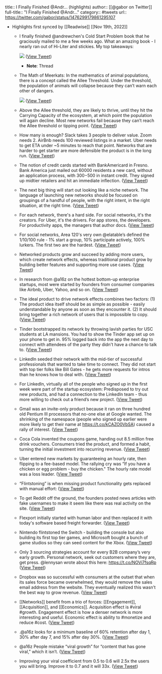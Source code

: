 title:: I Finally Finished @Andr... (highlights)
author:: [[@gabor on Twitter]]
full-title:: "I Finally Finished @Andr..."
category:: #tweets
url:: https://twitter.com/gabor/status/1476299179861295107

- Highlights first synced by [[Readwise]] [[Nov 19th, 2022]]
	- I finally finished @andrewchen's Cold Start Problem book that he graciously mailed to me a few weeks ago. What an amazing book - I nearly ran out of Hi-Liter and stickies. My top takeaways: 
	  
	  ![](https://pbs.twimg.com/media/FHzcdeOVcAAFudS.jpg) ([View Tweet](https://twitter.com/gabor/status/1476299179861295107))
		- **Note**: Thread
	- The Math of Meerkats: In the mathematics of animal populations, there is a concept called the Allee Threshold. Under the threshold, the population of animals will collapse because they can’t warn each other of dangers. 
	  
	  ![](https://pbs.twimg.com/media/FHzcoF9VQAIXkNP.jpg) ([View Tweet](https://twitter.com/gabor/status/1476299188526743552))
	- Above the Allee threshold, they are likely to thrive, until they hit the Carrying Capacity of the ecosystem, at which point the population will again decline. Most new networks fail because they can’t reach the Allee threshold or tipping point. ([View Tweet](https://twitter.com/gabor/status/1476299192360337412))
	- How many is enough? Slack takes 3 people to deliver value. Zoom needs 2. AirBnb needs 100 reviewed listings in a market. Uber needs to get ETA under ~5 minutes to reach that point. Networks that are harder to get starter are more defensible the product is in the long run. ([View Tweet](https://twitter.com/gabor/status/1476299193908031489))
	- The notion of credit cards started with BankAmericard in Fresno. Bank America just mailed out 60000 residents a new card, without an application process, with $300-$500 in instant credit. They signed up midtier retailers and hit an immediate inflection. ([View Tweet](https://twitter.com/gabor/status/1476299195355066368))
	- The next big thing will start out looking like a niche network. The language of launching new networks should be focused on groupings of a handful of people, with the right intent, in the right situation, at the right time. ([View Tweet](https://twitter.com/gabor/status/1476299196848226304))
	- For each network, there's a hard side. For social networks, it's the creators. For Uber, it's the drivers. For app stores, the developers. For productivity apps, the managers that author docs. ([View Tweet](https://twitter.com/gabor/status/1476299198215573505))
	- For social networks, Area 120's very own @elatable’s defined the 1/10/100 rule - 1% start a group, 10% participate actively, 100% lurkers. The first two are the hardest. ([View Tweet](https://twitter.com/gabor/status/1476299199826173954))
	- Networked products grow and succeed by adding more users, which create network effects, whereas traditional product grow by building better features and supporting more use cases. ([View Tweet](https://twitter.com/gabor/status/1476299201327742977))
	- In research from @a16z on the hottest bottom-up enterprise startups, most were started by founders from consumer companies like Airbnb, Uber, Yahoo, and so on. ([View Tweet](https://twitter.com/gabor/status/1476299202728579072))
	- The ideal product to drive network effects combines two factors: (1) The product idea itself should be as simple as possible - easily understandable by anyone as soon as they encounter it. (2) It should bring together a rich network of users that is impossible to copy. ([View Tweet](https://twitter.com/gabor/status/1476299204234395649))
	- Tinder bootstrapped its network by throwing lavish parties for USC students at LA mansions. You had to show the Tinder app set up on your phone to get in. 95% logged back into the app the next day to connect with attendees of the party they didn't have a chance to talk to. ([View Tweet](https://twitter.com/gabor/status/1476299205698199553))
	- LinkedIn seeded their network with the mid-tier of successful professionals that wanted to take time to connect. They did not start with top tier folks like Bill Gates - he gets more requests for intros than he knows how to deal with. ([View Tweet](https://twitter.com/gabor/status/1476299207149375494))
	- For LinkedIn, virtually all of the people who signed up in the first week were part of the startup ecosystem: Predisposed to try out new products, and had a connection to the LinkedIn team - thus more willing to check out a friend’s new project. ([View Tweet](https://twitter.com/gabor/status/1476299208550326276))
	- Gmail was an invite-only product because it ran on three hundred old Pentium III processors that no-one else at Google wanted. The shrinking of the namespace (people who signed up earlier were more likely to get their name at https://t.co/kCAZO0VbSA) caused a rally of interest. ([View Tweet](https://twitter.com/gabor/status/1476299209900838913))
	- Coca Cola invented the coupons game, handing out 8.5 million free drink vouchers. Consumers tried the product, and formed a habit, turning the initial investment into recurring revenue. ([View Tweet](https://twitter.com/gabor/status/1476299211339550725))
	- Uber entered new markets by guaranteeing an hourly rate, then flipping to a fee-based model. The rallying cry was “If you have a chicken or egg problem - buy the chicken." The hourly rate model was a loss leader. ([View Tweet](https://twitter.com/gabor/status/1476299212732071937))
	- “Flintstoning” is when missing product functionality gets replaced with manual effort: ([View Tweet](https://twitter.com/gabor/status/1476299214162333698))
	- To get Reddit off the ground, the founders posted news articles with fake usernames to make it seem like there was real activity on the site. ([View Tweet](https://twitter.com/gabor/status/1476299215475134465))
	- Flexport initially started with human labor and then replaced it with today's software based freight forwarder. ([View Tweet](https://twitter.com/gabor/status/1476299217048010752))
	- Nintendo flintstoned the Switch - building the console but also building its first top tier games, and Microsoft bought a bunch of game studios so they can seed content for the Xbox. ([View Tweet](https://twitter.com/gabor/status/1476299218595635202))
	- Only 3 sourcing strategies account for every B2B company’s very early growth. Personal network, seek out customers where they are, get press. @lennysan wrote about this here: https://t.co/NOVi7fsqRp ([View Tweet](https://twitter.com/gabor/status/1476299220059447297))
	- Dropbox was so successful with consumers at the outset that when its sales force became overwhelmed, they would remove the sales email address from the website. They eventually realized this wasn’t the best way to grow revenue. ([View Tweet](https://twitter.com/gabor/status/1476299221959471107))
	- [[Networks]] benefit from a trio of forces: [[Engagement]], [[Acquisition]], and [[Economics]]. Acquisition effect is #viral #growth. Engagement effect is how a denser network is more interesting and useful. Economic effect is ability to #monetize and reduce #cost. ([View Tweet](https://twitter.com/gabor/status/1476299223364628486))
	- .@a16z looks for a minimum baseline of 60% retention after day 1, 30% after day 7, and 15% after day 30%. ([View Tweet](https://twitter.com/gabor/status/1476299224748740609))
	- @a16z People mistake “viral growth” for “content that has gone viral,” which it isn’t. ([View Tweet](https://twitter.com/gabor/status/1476299365413052418))
	- Improving your viral coefficient from 0.5 to 0.6 will 2.5x the users you will bring. Improve it to 0.7 and it will 33x. ([View Tweet](https://twitter.com/gabor/status/1476299502407458822))